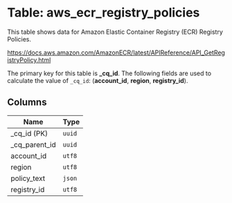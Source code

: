 # Table: aws_ecr_registry_policies

This table shows data for Amazon Elastic Container Registry (ECR) Registry Policies.

https://docs.aws.amazon.com/AmazonECR/latest/APIReference/API_GetRegistryPolicy.html

The primary key for this table is **_cq_id**.
The following fields are used to calculate the value of `_cq_id`: (**account_id**, **region**, **registry_id**).

## Columns

| Name          | Type          |
| ------------- | ------------- |
|_cq_id (PK)|`uuid`|
|_cq_parent_id|`uuid`|
|account_id|`utf8`|
|region|`utf8`|
|policy_text|`json`|
|registry_id|`utf8`|